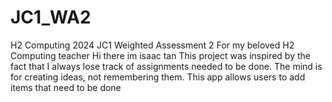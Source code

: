 # JC1_WA2
H2 Computing 2024 JC1 Weighted Assessment 2
For my beloved H2 Computing teacher
Hi there im isaac tan
This project was inspired by the fact that I always lose track of assignments needed to be done. The mind is for creating ideas, not remembering them. This app allows users to add items that need to be done
